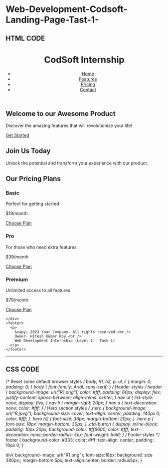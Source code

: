 # Web-Development-Codsoft-Landing-Page-Tast-1-
## HTML CODE

<!DOCTYPE html>
<html lang="en">
  <head>
    <meta charset="UTF-8" />
    <meta name="viewport" content="width=device-width, initial-scale=1.0" />
    <link rel="stylesheet" href="Task1.css" />
    <title>Hitesh Landing Page</title>
  </head>
  <body>
    <header>
      <h1>CodSoft Internship</h1>
      <nav>
        <ul>
          <li><a href="#">Home</a></li>
          <li><a href="#">Features</a></li>
          <li><a href="#">Pricing</a></li>
          <li><a href="#">Contact</a></li>
        </ul>
      </nav>
    </header>
    <section class="hero">
      <h2>Welcome to our Awesome Product</h2>
      <p>Discover the amazing features that will revolutionize your life!</p>
      <a href="#" class="cta-button">Get Started</a>
    </section>
    <!-- Call to Action section styles -->
    <div class="cta">
        <h2>Join Us Today</h2>
        <p>Unlock the potential and transform your experience with our product.</p>
         <!-- Pricing section styles -->
        <h2>Our Pricing Plans</h2>
            <h3>Basic</h3>
            <p>Perfect for getting started</p>
            <p class="price">$19/month</p>
            <a href="#" class="plan-button">Choose Plan</a>
            <h3>Pro</h3>
            <p>For those who need extra features</p>
            <p class="price">$39/month</p>
            <a href="#" class="plan-button">Choose Plan</a>
            <h3>Premium</h3>
            <p>Unlimited access to all features</p>
            <p class="price">$79/month</p>
            <a href="#" class="plan-button">Choose Plan</a>

    </div>
    <footer>
      <p>
        &copy; 2023 Your Company. All rights reserved.<br />
        Owner- Hitesh Kumar Roy <br />
        Web Development Internship (Level 1:- Task 1)
      </p>
    </footer>
  </body>
</html>

*******************************************************************************************************************************************

## CSS CODE

/* Reset some default browser styles */
body,
h1,
h2,
p,
ul,
li {
  margin: 0;
  padding: 0;
}
body {
  font-family: Arial, sans-serif;
}
/* Header styles */
header {
  background-image: url("R1.png");
  color: #fff;
  padding: 60px;
  display: flex;
  justify-content: space-between;
  align-items: center;
}
nav ul {
  list-style: none;
  display: flex;
}
nav li {
  margin-right: 20px;
}
nav a {
  text-decoration: none;
  color: #fff;
}
/* Hero section styles */
.hero {
  background-image: url("R.jpeg");
  background-size: cover;
  text-align: center;
  padding: 140px 0;
  color: #fff;
}
.hero h2 {
  font-size: 36px;
  margin-bottom: 20px;
}
.hero p {
  font-size: 18px;
  margin-bottom: 30px;
}
.cta-button {
  display: inline-block;
  padding: 10px 20px;
  background-color: #ff6600;
  color: #fff;
  text-decoration: none;
  border-radius: 5px;
  font-weight: bold;
}
/* Footer styles */
footer {
  background-color: #333;
  color: #fff;
  text-align: center;
  padding: 10px 0;
}

div{
    background-image: url("R1.png");
    font-size:18px;
    background: size 380px;;
    margin-bottom:5px;
    text-align:center;
    border: radius5px;
}
